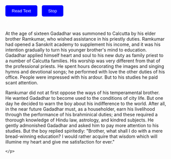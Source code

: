 <!DOCTYPE html>
<html>
<head>
    <title>Text Reader with Progress Bar</title>
    <style>
        .progress-bar {
            width: 0%;
            height: 30px;
            background-color: green;
            text-align: center;
            color: white;
            line-height: 30px;
        }
        .button {
            background-color: blue;
            color: white;
            padding: 10px 20px;
            border: none;
            border-radius: 5px;
            cursor: pointer;
            margin-right: 10px;
        }
        .button:hover {
            background-color: darkgreen;
        }
    </style>
</head>
<body>
<button class="button" onclick="readText()">Read Text</button>
<button class="button" onclick="stopText()">Stop</button>
<div class="progress-bar" id="progress-bar">0%</div>
<div id="text-container">
    <p id="paragraph1">

At the age of sixteen Gadadhar was summoned to Calcutta by his elder brother Ramkumar, who wished assistance in his priestly duties. Ramkumar had opened a Sanskrit academy to supplement his income, and it was his intention gradually to turn his younger brother's mind to education. Gadadhar applied himself heart and soul to his new duty as family priest to a number of Calcutta families. His worship was very different from that of the professional priests. He spent hours decorating the images and singing hymns and devotional songs; he performed with love the other duties of his office. People were impressed with his ardour. But to his studies he paid scant attention.

Ramkumar did not at first oppose the ways of his temperamental brother. He wanted Gadadhar to become used to the conditions of city life. But one day he decided to warn the boy about his indifference to the world. After all, in the near future Gadadhar must, as a householder, earn his livelihood through the performance of his brahminical duties; and these required a thorough knowledge of Hindu law, astrology, and kindred subjects. He gently admonished Gadadhar and asked him to pay more attention to his studies. But the boy replied spiritedly: "Brother, what shall I do with a mere bread-winning education? I would rather acquire that wisdom which will illumine my heart and give me satisfaction for ever."


    </p>
</div>


<script>
    var speechSynthesis = window.speechSynthesis;

    function readText() {
        var paragraphs = document.querySelectorAll('#text-container p');
        var progressBar = document.getElementById('progress-bar');
        var totalLength = 0;
        var readLength = 0;

        paragraphs.forEach(function(paragraph) {
            totalLength += paragraph.textContent.length;
        });

        paragraphs.forEach(function(paragraph, index) {
            var msg = new SpeechSynthesisUtterance(paragraph.textContent);
            msg.onend = function(event) {
                readLength += paragraph.textContent.length;
                var progress = (readLength / totalLength) * 100;
                progressBar.style.width = progress + '%';
                progressBar.textContent = Math.floor(progress) + '%';
            };
            speechSynthesis.speak(msg);
        });
    }

    function stopText() {
        speechSynthesis.cancel();
        var progressBar = document.getElementById('progress-bar');
        progressBar.style.width = '0%';
        progressBar.textContent = '0%';
    }
</script>
</body>
</html>

